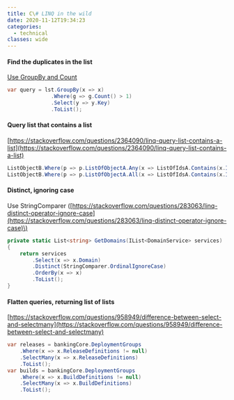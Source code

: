 ```yaml
---
title: C\# LINQ in the wild
date: 2020-11-12T19:34:23
categories:
  - technical
classes: wide
---
```



#### Find the duplicates in the list

[Use GroupBy and Count](https://stackoverflow.com/questions/18547354/c-sharp-linq-find-duplicates-in-list)

```csharp
var query = lst.GroupBy(x => x)
              .Where(g => g.Count() > 1)
              .Select(y => y.Key)
              .ToList();

```

#### Query list that contains a list

[https://stackoverflow.com/questions/2364090/linq-query-list-contains-a-list](https://stackoverflow.com/questions/2364090/linq-query-list-contains-a-list)

```csharp
ListObjectB.Where(p => p.ListOfObjectA.Any(x => ListOfIdsA.Contains(x.Id)))
ListObjectB.Where(p => p.ListOfObjectA.All(x => ListOfIdsA.Contains(x.Id)))
```

#### Distinct, ignoring case

Use StringComparer \([https://stackoverflow.com/questions/283063/linq-distinct-operator-ignore-case](https://stackoverflow.com/questions/283063/linq-distinct-operator-ignore-case)\)

```csharp
private static List<string> GetDomains(IList<DomainService> services)
{
    return services
        .Select(x => x.Domain)
        .Distinct(StringComparer.OrdinalIgnoreCase)
        .OrderBy(x => x)
        .ToList();
}
```

#### Flatten queries, returning list of lists

[https://stackoverflow.com/questions/958949/difference-between-select-and-selectmany](https://stackoverflow.com/questions/958949/difference-between-select-and-selectmany)

```csharp
var releases = bankingCore.DeploymentGroups
    .Where(x => x.ReleaseDefinitions != null)
    .SelectMany(x => x.ReleaseDefinitions)
    .ToList();
var builds = bankingCore.DeploymentGroups
    .Where(x => x.BuildDefinitions != null)
    .SelectMany(x => x.BuildDefinitions)
    .ToList();
```



